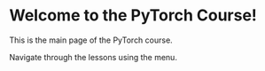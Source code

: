 # Welcome to the PyTorch Course!

This is the main page of the PyTorch course.

Navigate through the lessons using the menu. 